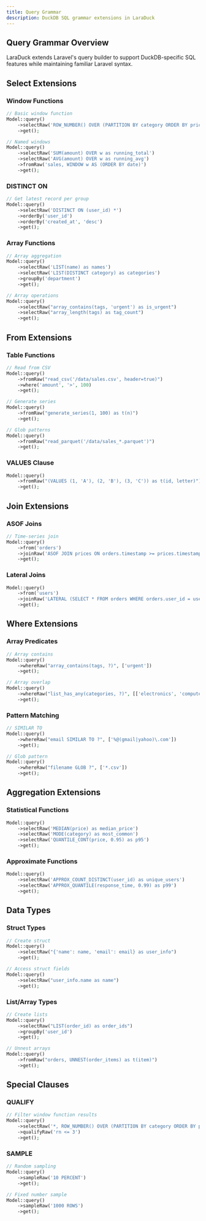 ```yaml
---
title: Query Grammar
description: DuckDB SQL grammar extensions in LaraDuck
---
```


## Query Grammar Overview

LaraDuck extends Laravel's query builder to support DuckDB-specific SQL features while maintaining familiar Laravel syntax.

## Select Extensions

### Window Functions

```php
// Basic window function
Model::query()
    ->selectRaw('ROW_NUMBER() OVER (PARTITION BY category ORDER BY price DESC) as rank')
    ->get();

// Named windows
Model::query()
    ->selectRaw('SUM(amount) OVER w as running_total')
    ->selectRaw('AVG(amount) OVER w as running_avg')
    ->fromRaw('sales, WINDOW w AS (ORDER BY date)')
    ->get();
```

### DISTINCT ON

```php
// Get latest record per group
Model::query()
    ->selectRaw('DISTINCT ON (user_id) *')
    ->orderBy('user_id')
    ->orderBy('created_at', 'desc')
    ->get();
```

### Array Functions

```php
// Array aggregation
Model::query()
    ->selectRaw('LIST(name) as names')
    ->selectRaw('LIST(DISTINCT category) as categories')
    ->groupBy('department')
    ->get();

// Array operations
Model::query()
    ->selectRaw("array_contains(tags, 'urgent') as is_urgent")
    ->selectRaw("array_length(tags) as tag_count")
    ->get();
```

## From Extensions

### Table Functions

```php
// Read from CSV
Model::query()
    ->fromRaw("read_csv('/data/sales.csv', header=true)")
    ->where('amount', '>', 100)
    ->get();

// Generate series
Model::query()
    ->fromRaw("generate_series(1, 100) as t(n)")
    ->get();

// Glob patterns
Model::query()
    ->fromRaw("read_parquet('/data/sales_*.parquet')")
    ->get();
```

### VALUES Clause

```php
Model::query()
    ->fromRaw("(VALUES (1, 'A'), (2, 'B'), (3, 'C')) as t(id, letter)")
    ->get();
```

## Join Extensions

### ASOF Joins

```php
// Time-series join
Model::query()
    ->from('orders')
    ->joinRaw('ASOF JOIN prices ON orders.timestamp >= prices.timestamp')
    ->get();
```

### Lateral Joins

```php
Model::query()
    ->from('users')
    ->joinRaw('LATERAL (SELECT * FROM orders WHERE orders.user_id = users.id LIMIT 5) as recent_orders ON true')
    ->get();
```

## Where Extensions

### Array Predicates

```php
// Array contains
Model::query()
    ->whereRaw("array_contains(tags, ?)", ['urgent'])
    ->get();

// Array overlap
Model::query()
    ->whereRaw("list_has_any(categories, ?)", [['electronics', 'computers']])
    ->get();
```

### Pattern Matching

```php
// SIMILAR TO
Model::query()
    ->whereRaw("email SIMILAR TO ?", ['%@(gmail|yahoo)\.com'])
    ->get();

// Glob pattern
Model::query()
    ->whereRaw("filename GLOB ?", ['*.csv'])
    ->get();
```

## Aggregation Extensions

### Statistical Functions

```php
Model::query()
    ->selectRaw('MEDIAN(price) as median_price')
    ->selectRaw('MODE(category) as most_common')
    ->selectRaw('QUANTILE_CONT(price, 0.95) as p95')
    ->get();
```

### Approximate Functions

```php
Model::query()
    ->selectRaw('APPROX_COUNT_DISTINCT(user_id) as unique_users')
    ->selectRaw('APPROX_QUANTILE(response_time, 0.99) as p99')
    ->get();
```

## Data Types

### Struct Types

```php
// Create struct
Model::query()
    ->selectRaw("{'name': name, 'email': email} as user_info")
    ->get();

// Access struct fields
Model::query()
    ->selectRaw("user_info.name as name")
    ->get();
```

### List/Array Types

```php
// Create lists
Model::query()
    ->selectRaw("LIST(order_id) as order_ids")
    ->groupBy('user_id')
    ->get();

// Unnest arrays
Model::query()
    ->fromRaw("orders, UNNEST(order_items) as t(item)")
    ->get();
```

## Special Clauses

### QUALIFY

```php
// Filter window function results
Model::query()
    ->selectRaw('*, ROW_NUMBER() OVER (PARTITION BY category ORDER BY price DESC) as rn')
    ->qualifyRaw('rn <= 3')
    ->get();
```

### SAMPLE

```php
// Random sampling
Model::query()
    ->sampleRaw('10 PERCENT')
    ->get();

// Fixed number sample
Model::query()
    ->sampleRaw('1000 ROWS')
    ->get();
```
